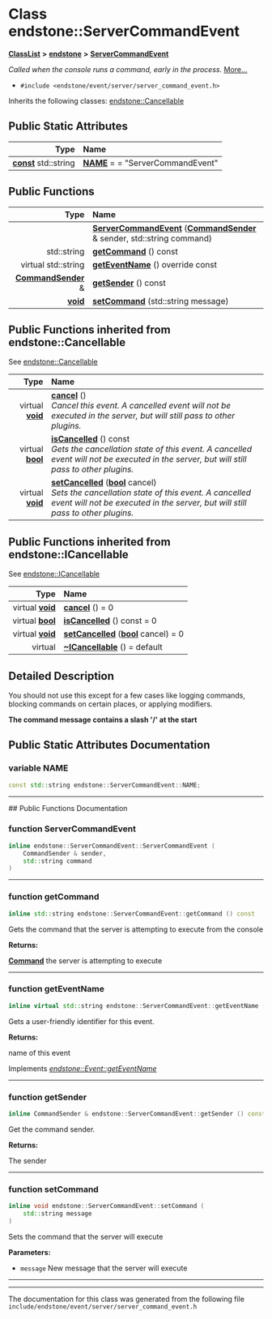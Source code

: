 

# Class endstone::ServerCommandEvent



[**ClassList**](annotated.md) **>** [**endstone**](namespaceendstone.md) **>** [**ServerCommandEvent**](classendstone_1_1ServerCommandEvent.md)



_Called when the console runs a command, early in the process._ [More...](#detailed-description)

* `#include <endstone/event/server/server_command_event.h>`



Inherits the following classes: [endstone::Cancellable](classendstone_1_1Cancellable.md)
































## Public Static Attributes

| Type | Name |
| ---: | :--- |
|  [**const**](classendstone_1_1Vector.md) std::string | [**NAME**](#variable-name)   = = "ServerCommandEvent"<br> |










































## Public Functions

| Type | Name |
| ---: | :--- |
|   | [**ServerCommandEvent**](#function-servercommandevent) ([**CommandSender**](classendstone_1_1CommandSender.md) & sender, std::string command) <br> |
|  std::string | [**getCommand**](#function-getcommand) () const<br> |
| virtual std::string | [**getEventName**](#function-geteventname) () override const<br> |
|  [**CommandSender**](classendstone_1_1CommandSender.md) & | [**getSender**](#function-getsender) () const<br> |
|  [**void**](classendstone_1_1Vector.md) | [**setCommand**](#function-setcommand) (std::string message) <br> |


## Public Functions inherited from endstone::Cancellable

See [endstone::Cancellable](classendstone_1_1Cancellable.md)

| Type | Name |
| ---: | :--- |
| virtual [**void**](classendstone_1_1Vector.md) | [**cancel**](classendstone_1_1Cancellable.md#function-cancel) () <br>_Cancel this event. A cancelled event will not be executed in the server, but will still pass to other plugins._  |
| virtual [**bool**](classendstone_1_1Vector.md) | [**isCancelled**](classendstone_1_1Cancellable.md#function-iscancelled) () const<br>_Gets the cancellation state of this event. A cancelled event will not be executed in the server, but will still pass to other plugins._  |
| virtual [**void**](classendstone_1_1Vector.md) | [**setCancelled**](classendstone_1_1Cancellable.md#function-setcancelled) ([**bool**](classendstone_1_1Vector.md) cancel) <br>_Sets the cancellation state of this event. A cancelled event will not be executed in the server, but will still pass to other plugins._  |


## Public Functions inherited from endstone::ICancellable

See [endstone::ICancellable](classendstone_1_1ICancellable.md)

| Type | Name |
| ---: | :--- |
| virtual [**void**](classendstone_1_1Vector.md) | [**cancel**](classendstone_1_1ICancellable.md#function-cancel) () = 0<br> |
| virtual [**bool**](classendstone_1_1Vector.md) | [**isCancelled**](classendstone_1_1ICancellable.md#function-iscancelled) () const = 0<br> |
| virtual [**void**](classendstone_1_1Vector.md) | [**setCancelled**](classendstone_1_1ICancellable.md#function-setcancelled) ([**bool**](classendstone_1_1Vector.md) cancel) = 0<br> |
| virtual  | [**~ICancellable**](classendstone_1_1ICancellable.md#function-icancellable) () = default<br> |
















































































## Detailed Description


You should not use this except for a few cases like logging commands, blocking commands on certain places, or applying modifiers.


**The command message contains a slash '/' at the start** 


    
## Public Static Attributes Documentation




### variable NAME 

```C++
const std::string endstone::ServerCommandEvent::NAME;
```




<hr>
## Public Functions Documentation




### function ServerCommandEvent 

```C++
inline endstone::ServerCommandEvent::ServerCommandEvent (
    CommandSender & sender,
    std::string command
) 
```




<hr>



### function getCommand 

```C++
inline std::string endstone::ServerCommandEvent::getCommand () const
```



Gets the command that the server is attempting to execute from the console




**Returns:**

[**Command**](classendstone_1_1Command.md) the server is attempting to execute 





        

<hr>



### function getEventName 

```C++
inline virtual std::string endstone::ServerCommandEvent::getEventName () override const
```



Gets a user-friendly identifier for this event.




**Returns:**

name of this event 





        
Implements [*endstone::Event::getEventName*](classendstone_1_1Event.md#function-geteventname)


<hr>



### function getSender 

```C++
inline CommandSender & endstone::ServerCommandEvent::getSender () const
```



Get the command sender.




**Returns:**

The sender 





        

<hr>



### function setCommand 

```C++
inline void endstone::ServerCommandEvent::setCommand (
    std::string message
) 
```



Sets the command that the server will execute




**Parameters:**


* `message` New message that the server will execute 




        

<hr>

------------------------------
The documentation for this class was generated from the following file `include/endstone/event/server/server_command_event.h`

